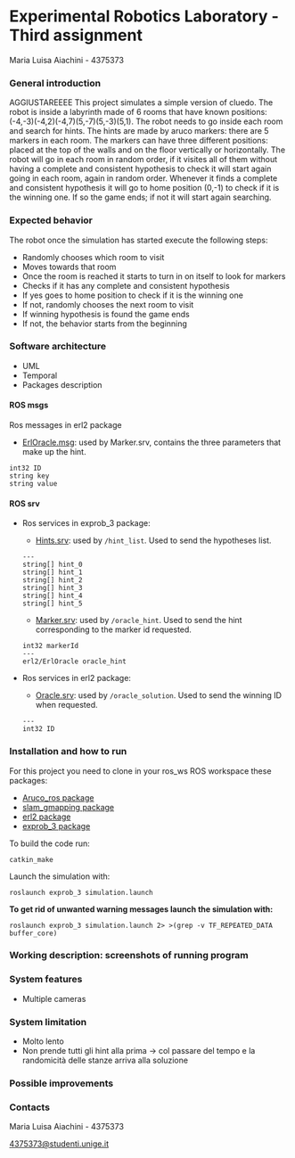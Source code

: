 # Experimental Robotics Laboratory - Third assignment
Maria Luisa Aiachini - 4375373

### General introduction
AGGIUSTAREEEE
This project simulates a simple version of cluedo. The robot is inside a labyrinth made of 6 rooms that have known positions:(-4,-3)(-4,2)(-4,7)(5,-7)(5,-3)(5,1). The robot needs to go inside each room and search for hints. The hints are made by aruco markers: there are 5 markers in each room. The markers can have three different positions: placed at the top of the walls and on the floor vertically or horizontally. The robot will go in each room in random order, if it visites all of them without having a complete and consistent hypothesis to check it will start again going in each room, again in random order. Whenever it finds a complete and consistent hypothesis it will go to home position (0,-1) to check if it is the winning one. If so the game ends; if not it will start again searching. 

### Expected behavior
The robot once the simulation has started execute the following steps:
- Randomly chooses which room to visit
- Moves towards that room
- Once the room is reached it starts to turn in on itself to look for markers
- Checks if it has any complete and consistent hypothesis
- If yes goes to home position to check if it is the winning one
- If not, randomly chooses the next room to visit
- If winning hypothesis is found the game ends
- If not, the behavior starts from the beginning



### Software architecture
- UML
- Temporal
- Packages description

#### ROS msgs
Ros messages in erl2 package
- [ErlOracle.msg](https://github.com/CarmineD8/erl2/blob/main/msg/ErlOracle.msg): used by Marker.srv, contains the three parameters that make up the hint.
```
int32 ID
string key
string value
```

#### ROS srv
- Ros services in exprob_3 package:
	- [Hints.srv](https://github.com/Marilwoo/exprob_3/blob/master/srv/Hints.srv): used by `/hint_list`. Used to send the hypotheses list.
	```
	---
	string[] hint_0
	string[] hint_1
	string[] hint_2
	string[] hint_3
	string[] hint_4
	string[] hint_5
	```
	
	- [Marker.srv](https://github.com/Marilwoo/exprob_3/blob/master/srv/Marker.srv): used by `/oracle_hint`. Used to send the hint corresponding to the marker id requested.
	```
	int32 markerId
	---
	erl2/ErlOracle oracle_hint
	```
	
- Ros services in erl2 package:
	- [Oracle.srv](https://github.com/CarmineD8/erl2/blob/main/srv/Oracle.srv): used by `/oracle_solution`. Used to send the winning ID when requested.
	```
	---
	int32 ID
	```
	
### Installation and how to run
For this project you need to clone in your ros_ws ROS workspace these packages:
- [Aruco_ros package](https://github.com/CarmineD8/aruco_ros)
- [slam_gmapping package](https://github.com/CarmineD8/SLAM_packages/tree/noetic)
- [erl2 package](https://github.com/CarmineD8/erl2/)
- [exprob_3 package](https://github.com/Marilwoo/exprob_3)

To build the code run:
```
catkin_make
```
Launch the simulation with:
```
roslaunch exprob_3 simulation.launch
```
**To get rid of unwanted warning messages launch the simulation with:**
```
roslaunch exprob_3 simulation.launch 2> >(grep -v TF_REPEATED_DATA buffer_core)

```

### Working description: screenshots of running program


### System features
- Multiple cameras

### System limitation
- Molto lento
- Non prende tutti gli hint alla prima -> col passare del tempo e la randomicità delle stanze arriva alla soluzione

### Possible improvements


### Contacts
Maria Luisa Aiachini - 4375373

4375373@studenti.unige.it
